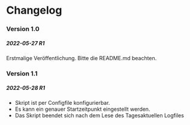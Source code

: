 # Changelog

### Version 1.0
##### 2022-05-27 R1

Erstmalige Veröffentlichung. Bitte die README.md beachten.

### Version 1.1
##### 2022-05-28 R1

* Skript ist per Configfile konfigurierbar.
* Es kann ein genauer Startzeitpunkt eingestellt werden.
* Das Skript beendet sich nach dem Lese des Tagesaktuellen Logfiles




